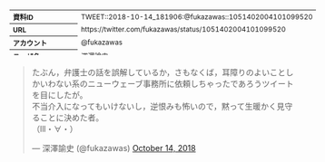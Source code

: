 <table style="font-size: 9pt; width: 610px; margin-bottom: 20px; height: 80px;">
<tbody>
    <tr>
        <th align=left>資料ID</th>
        <td align=left>TWEET::2018-10-14_181906:@fukazawas::1051402004101099520</td>
    </tr>
    <tr>
        <th align=left>URL</th>
        <td align=left>https://twitter.com/fukazawas/status/1051402004101099520</td>
    </tr>
    <tr>
        <th align=left>アカウント</th>
        <td align=left>@fukazawas</td>
    </tr>
    <tr>
        <th align=left>ユーザ名</th>
        <td align=left>深澤諭史</td>
    </tr>
    <tr>
        <th align=left>ツイートの記録日時</th>
        <td align=left>created_at 2022-08-24_1047</td>
    </tr>
</tbody>
</table>
<blockquote class="twitter-tweet" data-width="450"  data-lang="ja"><p lang="ja" dir="ltr">たぶん，弁護士の話を誤解しているか，さもなくば，耳障りのよいことしかいわない系のニューウェーブ事務所に依頼しちゃったであろうツイートを目にしたが。<br>不当介入になってもいけないし，逆恨みも怖いので，黙って生暖かく見守ることに決めた者。<br>（lll・∀・）</p>&mdash; 深澤諭史 (@fukazawas) <a href="https://twitter.com/fukazawas/status/1051402004101099520?ref_src=twsrc%5Etfw">October 14, 2018</a></blockquote>
<script async src="https://platform.twitter.com/widgets.js" charset="utf-8"></script>



